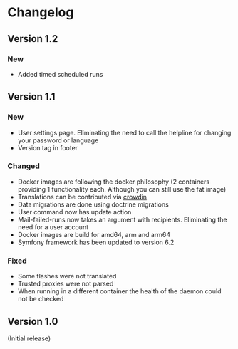 # Changelog
## Version 1.2
### New
* Added timed scheduled runs

## Version 1.1

### New
* User settings page. Eliminating the need to call the helpline for changing your password or language
* Version tag in footer

### Changed
* Docker images are following the docker philosophy (2 containers providing 1 functionality each. Although you can still use the fat image)
* Translations can be contributed via [crowdin](https://crowdin.com/project/webcron-management)
* Data migrations are done using doctrine migrations
* User command now has update action
* Mail-failed-runs now takes an argument with recipients. Eliminating the need for a user account
* Docker images are build for amd64, arm and arm64
* Symfony framework has been updated to version 6.2

### Fixed
* Some flashes were not translated
* Trusted proxies were not parsed
* When running in a different container the health of the daemon could not be checked

## Version 1.0

(Initial release)